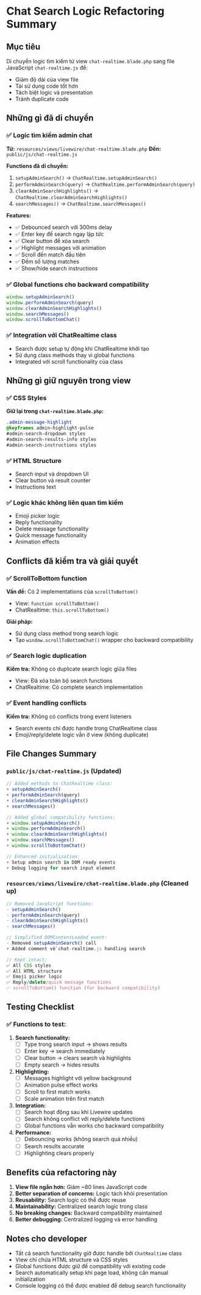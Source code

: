 # Chat Search Logic Refactoring Summary

## Mục tiêu
Di chuyển logic tìm kiếm từ view `chat-realtime.blade.php` sang file JavaScript `chat-realtime.js` để:
- Giảm độ dài của view file
- Tái sử dụng code tốt hơn  
- Tách biệt logic và presentation
- Tránh duplicate code

## Những gì đã di chuyển

### ✅ Logic tìm kiếm admin chat
**Từ:** `resources/views/livewire/chat-realtime.blade.php`
**Đến:** `public/js/chat-realtime.js`

**Functions đã di chuyển:**
1. `setupAdminSearch()` → `ChatRealtime.setupAdminSearch()`
2. `performAdminSearch(query)` → `ChatRealtime.performAdminSearch(query)`
3. `clearAdminSearchHighlights()` → `ChatRealtime.clearAdminSearchHighlights()`
4. `searchMessages()` → `ChatRealtime.searchMessages()`

**Features:**
- ✅ Debounced search với 300ms delay
- ✅ Enter key để search ngay lập tức
- ✅ Clear button để xóa search
- ✅ Highlight messages với animation
- ✅ Scroll đến match đầu tiên
- ✅ Đếm số lượng matches
- ✅ Show/hide search instructions

### ✅ Global functions cho backward compatibility
```javascript
window.setupAdminSearch()
window.performAdminSearch(query)
window.clearAdminSearchHighlights()
window.searchMessages()
window.scrollToBottomChat()
```

### ✅ Integration với ChatRealtime class
- Search được setup tự động khi ChatRealtime khởi tạo
- Sử dụng class methods thay vì global functions
- Integrated với scroll functionality của class

## Những gì giữ nguyên trong view

### ✅ CSS Styles
**Giữ lại trong `chat-realtime.blade.php`:**
```css
.admin-message-highlight
@keyframes admin-highlight-pulse
#admin-search-dropdown styles
#admin-search-results-info styles
#admin-search-instructions styles
```

### ✅ HTML Structure
- Search input và dropdown UI
- Clear button và result counter
- Instructions text

### ✅ Logic khác không liên quan tìm kiếm
- Emoji picker logic
- Reply functionality  
- Delete message functionality
- Quick message functionality
- Animation effects

## Conflicts đã kiểm tra và giải quyết

### ✅ ScrollToBottom function
**Vấn đề:** Có 2 implementations của `scrollToBottom()`
- View: `function scrollToBottom()`
- ChatRealtime: `this.scrollToBottom()`

**Giải pháp:** 
- Sử dụng class method trong search logic
- Tạo `window.scrollToBottomChat()` wrapper cho backward compatibility

### ✅ Search logic duplication
**Kiểm tra:** Không có duplicate search logic giữa files
- View: Đã xóa toàn bộ search functions
- ChatRealtime: Có complete search implementation

### ✅ Event handling conflicts
**Kiểm tra:** Không có conflicts trong event listeners
- Search events chỉ được handle trong ChatRealtime class
- Emoji/reply/delete logic vẫn ở view (không duplicate)

## File Changes Summary

### `public/js/chat-realtime.js` (Updated)
```javascript
// Added methods to ChatRealtime class:
+ setupAdminSearch()
+ performAdminSearch(query)  
+ clearAdminSearchHighlights()
+ searchMessages()

// Added global compatibility functions:
+ window.setupAdminSearch()
+ window.performAdminSearch()
+ window.clearAdminSearchHighlights()
+ window.searchMessages()
+ window.scrollToBottomChat()

// Enhanced initialization:
+ Setup admin search in DOM ready events
+ Debug logging for search input element
```

### `resources/views/livewire/chat-realtime.blade.php` (Cleaned up)
```javascript
// Removed JavaScript functions:
- setupAdminSearch()
- performAdminSearch(query)
- clearAdminSearchHighlights()  
- searchMessages()

// Simplified DOMContentLoaded event:
- Removed setupAdminSearch() call
+ Added comment về chat-realtime.js handling search

// Kept intact:
✅ All CSS styles
✅ All HTML structure
✅ Emoji picker logic
✅ Reply/delete/quick message functions
✅ scrollToBottom() function (for backward compatibility)
```

## Testing Checklist

### ✅ Functions to test:
1. **Search functionality:**
   - [ ] Type trong search input → shows results
   - [ ] Enter key → search immediately  
   - [ ] Clear button → clears search và highlights
   - [ ] Empty search → hides results

2. **Highlighting:**
   - [ ] Messages highlight với yellow background
   - [ ] Animation pulse effect works
   - [ ] Scroll to first match works
   - [ ] Scale animation trên first match

3. **Integration:**
   - [ ] Search hoạt động sau khi Livewire updates
   - [ ] Search không conflict với reply/delete functions
   - [ ] Global functions vẫn works cho backward compatibility

4. **Performance:**
   - [ ] Debouncing works (không search quá nhiều)
   - [ ] Search results accurate
   - [ ] Highlighting clears properly

## Benefits của refactoring này

1. **View file ngắn hơn:** Giảm ~80 lines JavaScript code
2. **Better separation of concerns:** Logic tách khỏi presentation
3. **Reusability:** Search logic có thể được reuse
4. **Maintainability:** Centralized search logic trong class
5. **No breaking changes:** Backward compatibility maintained
6. **Better debugging:** Centralized logging và error handling

## Notes cho developer

- Tất cả search functionality giờ được handle bởi `ChatRealtime` class
- View chỉ chứa HTML structure và CSS styles
- Global functions được giữ để compatibility với existing code
- Search automatically setup khi page load, không cần manual initialization
- Console logging có thể được enabled để debug search functionality
